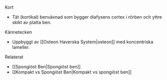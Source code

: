Kort
- Tät (kortikal) benvävnad som bygger diafysens cortex i rörben och yttre skikt av platta ben.

Kännetecken
- Uppbyggt av [[Osteon Haverska System|osteon]] med koncentriska lameller.

Relaterat
- [[Spongiöst Ben|Spongiöst ben]]
- [[Kompakt vs Spongiöst Ben|Kompakt vs spongiöst ben]]


